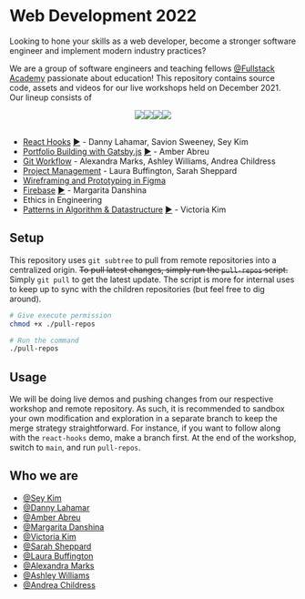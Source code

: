 # Web Development 2022

Looking to hone your skills as a web developer, become a stronger software engineer and implement modern industry practices?

We are a group of software engineers and teaching fellows [@Fullstack Academy](https://www.fullstackacademy.com/) passionate about education! This repository contains source code, assets and videos for our live workshops held on December 2021. Our lineup consists of

<div style="display: flex; justify-content: center;">
<img src="https://img.shields.io/badge/Gatsby-663399?style=for-the-badge&logo=gatsby&logoColor=white" />
<img src="https://img.shields.io/badge/React-20232A?style=for-the-badge&logo=react&logoColor=61DAFB" />
<img src="https://img.shields.io/badge/Figma-F24E1E?style=for-the-badge&logo=figma&logoColor=white" />
<img src="https://img.shields.io/badge/GitHub-100000?style=for-the-badge&logo=github&logoColor=white" />
</div>
<br />

- [React Hooks](https://github.com/iseykim/react-hooks) [▶️](https://www.youtube.com/watch?v=mkvhikFmA5c) - Danny Lahamar, Savion Sweeney, Sey Kim 
- [Portfolio Building with Gatsby.js](https://github.com/AmberAbreu/codyportfolio-boilerplate) [▶️](https://www.youtube.com/watch?v=rHO82MY4OiA) - Amber Abreu
- [Git Workflow](https://github.com/andrea-e-c/git-workflow) - Alexandra Marks, Ashley Williams, Andrea Childress
- [Project Management](https://youtu.be/rnIm4zFuBoE)  - Laura Buffington, Sarah Sheppard
- [Wireframing and Prototyping in Figma](./wireframe-figma/README.md) 
- [Firebase](https://github.com/margaritadanshina/todo_firebase) [▶️](https://youtu.be/3Yxjjc23uds) - Margarita Danshina
- Ethics in Engineering
- [Patterns in Algorithm & Datastructure](https://github.com/toriekim/problem-solving-patterns) [▶️](https://youtu.be/v3WA5rghRkc) - Victoria Kim

## Setup

This repository uses `git subtree` to pull from remote repositories into a centralized origin. ~~To pull latest changes, simply run the `pull-repos` script.~~ Simply `git pull` to get the latest update. The script is more for internal uses to keep up to sync with the children repositories (but feel free to dig around).

```bash
# Give execute permission
chmod +x ./pull-repos

# Run the command
./pull-repos
```

## Usage

We will be doing live demos and pushing changes from our respective workshop and remote repository. As such, it is recommended to sandbox your own modification and exploration in a separate branch to keep the merge strategy straightforward. For instance, if you want to follow along with the `react-hooks` demo, make a branch first. At the end of the workshop, switch to `main`, and run `pull-repos`.


## Who we are

- [@Sey Kim](https://linkedin.com/in/sey-kim)
- [@Danny Lahamar](https://linkedin.com/in/daniellahamar)
- [@Amber Abreu](https://www.linkedin.com/in/amber-abreu/)
- [@Margarita Danshina](https://github.com/margaritadanshina)
- [@Victoria Kim](https://linkedin.com/in/victoriakim20)
- [@Sarah Sheppard](https://www.linkedin.com/in/sheppas/)
- [@Laura Buffington](https://www.linkedin.com/in/laura-c-buffington/)
- [@Alexandra Marks](https://www.linkedin.com/in/alexandravmarks/)
- [@Ashley Williams](https://www.linkedin.com/in/ashley-williams011/)
- [@Andrea Childress](https://www.linkedin.com/in/andrea-childress/)
